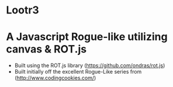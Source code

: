 Lootr3
======

# A Javascript Rogue-like utilizing canvas & ROT.js

* Built using the ROT.js library (https://github.com/ondras/rot.js)
* Built initially off the excellent Rogue-Like series from (http://www.codingcookies.com/)
